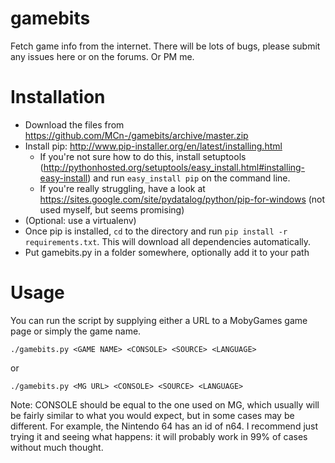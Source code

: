 gamebits
========

Fetch game info from the internet. There will be lots of bugs, please submit any issues here or on the forums. Or PM me.

Installation
============

- Download the files from https://github.com/MCn-/gamebits/archive/master.zip
- Install pip: http://www.pip-installer.org/en/latest/installing.html
    - If you're not sure how to do this, install setuptools (http://pythonhosted.org/setuptools/easy_install.html#installing-easy-install) and run ``easy_install pip`` on the command line.
    - If you're really struggling, have a look at https://sites.google.com/site/pydatalog/python/pip-for-windows (not used myself, but seems promising)
- (Optional: use a virtualenv)
- Once pip is installed, ``cd`` to the directory and run ``pip install -r requirements.txt``. This will download all dependencies automatically.
- Put gamebits.py in a folder somewhere, optionally add it to your path

Usage
========

You can run the script by supplying either a URL to a MobyGames game page or simply the game name.

    ./gamebits.py <GAME NAME> <CONSOLE> <SOURCE> <LANGUAGE>

or

    ./gamebits.py <MG URL> <CONSOLE> <SOURCE> <LANGUAGE>
    
Note: CONSOLE should be equal to the one used on MG, which usually will be fairly similar to what you would expect, but in some cases may be different. For example, the Nintendo 64 has an id of n64. I recommend just trying it and seeing what happens: it will probably work in 99% of cases without much thought.
    
